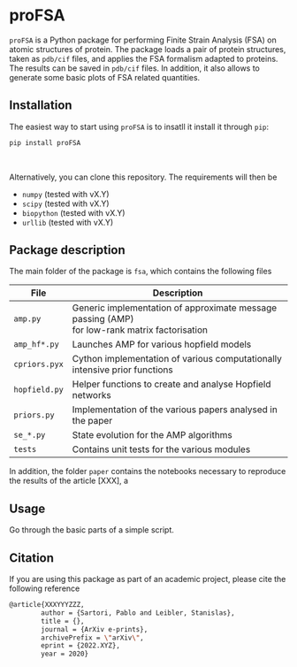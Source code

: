 # proFSA
`proFSA` is a Python package for performing Finite Strain Analysis (FSA) on atomic structures of protein. The package loads a pair of protein structures, taken as `pdb/cif` files, and applies the FSA formalism adapted to proteins. The results can be saved in `pdb/cif` files. In addition, it also allows to generate some basic plots of FSA related quantities.

## Installation

The easiest way to start using `proFSA` is to insatll it install it through `pip`:

```bash
pip install proFSA
```
<br/>

Alternatively, you can clone this repository. The requirements will then be
- `numpy` (tested with vX.Y)
- `scipy` (tested with vX.Y)
- `biopython` (tested with vX.Y)
- `urllib` (tested with vX.Y)


## Package description

The main folder of the package is `fsa`, which contains the following files

| File                          | Description |
|-------------------------------|-------------|
| ```amp.py```       | Generic implementation of approximate message passing (AMP) <br/> for low-rank matrix factorisation |
| ```amp_hf*.py```   | Launches AMP for various hopfield models |
| ```cpriors.pyx```  | Cython implementation of various computationally intensive prior functions |
| ```hopfield.py```  | Helper functions to create and analyse Hopfield networks |
| ```priors.py```    | Implementation of the various papers analysed in the paper |
| ```se_*.py```      | State evolution for the AMP algorithms |
| ```tests```        | Contains unit tests for the various modules |

In addition, the folder `paper` contains the notebooks necessary to reproduce the results of the article [XXX], a 


## Usage
Go through the basic parts of a simple script.


## Citation

If you are using this package as part of an academic project, please cite the following reference

```bash
@article{XXXYYYZZZ,
        author = {Sartori, Pablo and Leibler, Stanislas},
        title = {},
        journal = {ArXiv e-prints},
        archivePrefix = \"arXiv\",
        eprint = {2022.XYZ},
        year = 2020}
```
